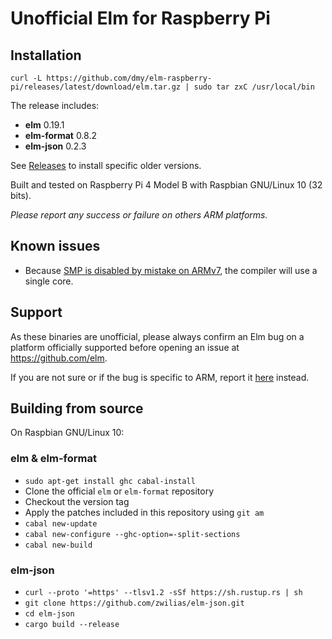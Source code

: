 # Unofficial Elm for Raspberry Pi

## Installation
```
curl -L https://github.com/dmy/elm-raspberry-pi/releases/latest/download/elm.tar.gz | sudo tar zxC /usr/local/bin
```
The release includes:
* **elm** 0.19.1
* **elm-format** 0.8.2
* **elm-json** 0.2.3

See [Releases](https://github.com/dmy/elm-raspberry-pi/releases/) to install specific older versions.

Built and tested on Raspberry Pi 4 Model B with Raspbian GNU/Linux 10 (32 bits).

*Please report any success or failure on others ARM platforms.*

## Known issues
* Because [SMP is disabled by mistake on ARMv7](https://gitlab.haskell.org/ghc/ghc/issues/13007), the compiler will use a single core.

## Support
As these binaries are unofficial, please always confirm an Elm bug on a platform officially supported before opening an issue at https://github.com/elm.

If you are not sure or if the bug is specific to ARM, report it [here](https://github.com/dmy/elm-raspberry-pi/issues) instead.

## Building from source
On Raspbian GNU/Linux 10:

### elm & elm-format
- `sudo apt-get install ghc cabal-install`
- Clone the official `elm` or `elm-format` repository
- Checkout the version tag
- Apply the patches included in this repository using `git am`
- `cabal new-update`
- `cabal new-configure --ghc-option=-split-sections`
- `cabal new-build`

### elm-json
- `curl --proto '=https' --tlsv1.2 -sSf https://sh.rustup.rs | sh`
- `git clone https://github.com/zwilias/elm-json.git`
- `cd elm-json`
- `cargo build --release`

